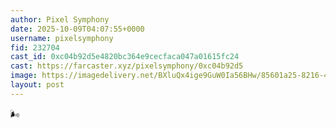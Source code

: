 ```yaml
---
author: Pixel Symphony
date: 2025-10-09T04:07:55+0000
username: pixelsymphony
fid: 232704
cast_id: 0xc04b92d5e4820bc364e9cecfaca047a01615fc24
cast: https://farcaster.xyz/pixelsymphony/0xc04b92d5
image: https://imagedelivery.net/BXluQx4ige9GuW0Ia56BHw/85601a25-8216-480a-0806-1de16741b100/original
layout: post
---
```

🌬️  

<img src='https://imagedelivery.net/BXluQx4ige9GuW0Ia56BHw/85601a25-8216-480a-0806-1de16741b100/original' alt='' referrerpolicy='no-referrer'/>